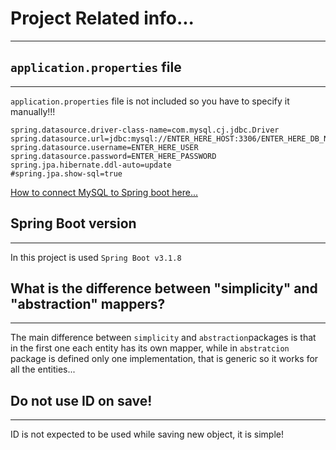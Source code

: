 # Project Related info...
___

## `application.properties` file

---

`application.properties` file is not included so you have to specify it manually!!!
```properties
spring.datasource.driver-class-name=com.mysql.cj.jdbc.Driver
spring.datasource.url=jdbc:mysql://ENTER_HERE_HOST:3306/ENTER_HERE_DB_NAME
spring.datasource.username=ENTER_HERE_USER
spring.datasource.password=ENTER_HERE_PASSWORD
spring.jpa.hibernate.ddl-auto=update
#spring.jpa.show-sql=true
```
[How to connect MySQL to Spring boot here...](https://spring.io/guides/gs/accessing-data-mysql#_create_the_application_properties_file)

## Spring Boot version

---
In this project is used `Spring Boot v3.1.8`

## What is the difference between "simplicity" and "abstraction" mappers?

--- 

The main difference between `simplicity` and `abstraction`packages is that in the first one 
each entity has its own mapper, while in `abstratcion` package is defined only one implementation, that is generic
so it works for all the entities...

## Do not use ID on save!

---

ID is not expected to be used while saving new object, it is simple!

